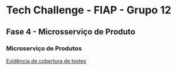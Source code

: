 # Tech Challenge - FIAP - Grupo 12

## Fase 4 - Microsserviço de Produto 

### Microserviço de Produtos

[Evidência de cobertura de testes](https://fiap-grupo-12.github.io/TechChallenge_Lambda_Produto/tests/UnitTests/CoverletReport/index.html)
